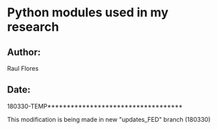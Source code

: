# Python modules used in my research

## Author:
Raul Flores

## Date:
180330-TEMP***********************************

This modification is being made in new "updates_FED" branch (180330)
